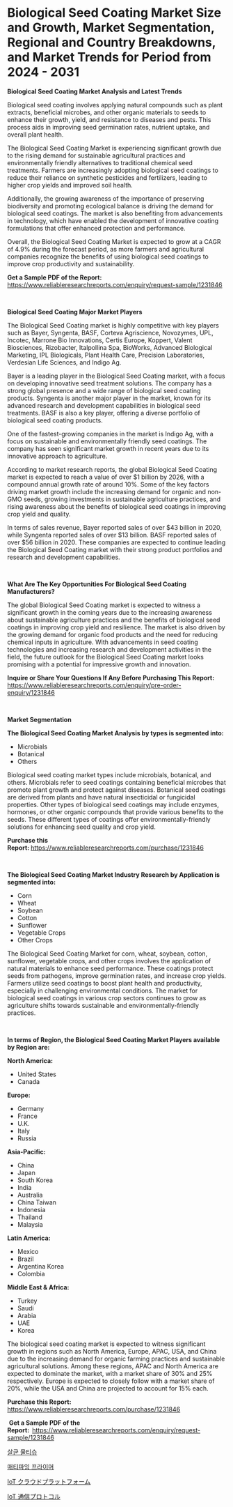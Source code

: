 <p><h1>Biological Seed Coating Market Size and Growth, Market Segmentation, Regional and Country Breakdowns, and Market Trends for Period from 2024 -  2031</h1></p><p><strong>Biological Seed Coating Market Analysis and Latest Trends</strong></p>
<p><p>Biological seed coating involves applying natural compounds such as plant extracts, beneficial microbes, and other organic materials to seeds to enhance their growth, yield, and resistance to diseases and pests. This process aids in improving seed germination rates, nutrient uptake, and overall plant health.</p><p>The Biological Seed Coating Market is experiencing significant growth due to the rising demand for sustainable agricultural practices and environmentally friendly alternatives to traditional chemical seed treatments. Farmers are increasingly adopting biological seed coatings to reduce their reliance on synthetic pesticides and fertilizers, leading to higher crop yields and improved soil health.</p><p>Additionally, the growing awareness of the importance of preserving biodiversity and promoting ecological balance is driving the demand for biological seed coatings. The market is also benefiting from advancements in technology, which have enabled the development of innovative coating formulations that offer enhanced protection and performance.</p><p>Overall, the Biological Seed Coating Market is expected to grow at a CAGR of 4.9% during the forecast period, as more farmers and agricultural companies recognize the benefits of using biological seed coatings to improve crop productivity and sustainability.</p></p>
<p><strong>Get a Sample PDF of the Report:&nbsp;</strong> <a href="https://www.reliableresearchreports.com/enquiry/request-sample/1231846">https://www.reliableresearchreports.com/enquiry/request-sample/1231846</a></p>
<p>&nbsp;</p>
<p><strong>Biological Seed Coating Major Market Players</strong></p>
<p><p>The Biological Seed Coating market is highly competitive with key players such as Bayer, Syngenta, BASF, Corteva Agriscience, Novozymes, UPL, Incotec, Marrone Bio Innovations, Certis Europe, Koppert, Valent Biosciences, Rizobacter, Italpollina Spa, BioWorks, Advanced Biological Marketing, IPL Biologicals, Plant Health Care, Precision Laboratories, Verdesian Life Sciences, and Indigo Ag.</p><p>Bayer is a leading player in the Biological Seed Coating market, with a focus on developing innovative seed treatment solutions. The company has a strong global presence and a wide range of biological seed coating products. Syngenta is another major player in the market, known for its advanced research and development capabilities in biological seed treatments. BASF is also a key player, offering a diverse portfolio of biological seed coating products. </p><p>One of the fastest-growing companies in the market is Indigo Ag, with a focus on sustainable and environmentally friendly seed coatings. The company has seen significant market growth in recent years due to its innovative approach to agriculture.</p><p>According to market research reports, the global Biological Seed Coating market is expected to reach a value of over $1 billion by 2026, with a compound annual growth rate of around 10%. Some of the key factors driving market growth include the increasing demand for organic and non-GMO seeds, growing investments in sustainable agriculture practices, and rising awareness about the benefits of biological seed coatings in improving crop yield and quality.</p><p>In terms of sales revenue, Bayer reported sales of over $43 billion in 2020, while Syngenta reported sales of over $13 billion. BASF reported sales of over $56 billion in 2020. These companies are expected to continue leading the Biological Seed Coating market with their strong product portfolios and research and development capabilities.</p></p>
<p>&nbsp;</p>
<p><strong>What Are The Key Opportunities For Biological Seed Coating Manufacturers?</strong></p>
<p><p>The global Biological Seed Coating market is expected to witness a significant growth in the coming years due to the increasing awareness about sustainable agriculture practices and the benefits of biological seed coatings in improving crop yield and resilience. The market is also driven by the growing demand for organic food products and the need for reducing chemical inputs in agriculture. With advancements in seed coating technologies and increasing research and development activities in the field, the future outlook for the Biological Seed Coating market looks promising with a potential for impressive growth and innovation.</p></p>
<p><strong>Inquire or Share Your Questions If Any Before Purchasing This Report:</strong> <a href="https://www.reliableresearchreports.com/enquiry/pre-order-enquiry/1231846">https://www.reliableresearchreports.com/enquiry/pre-order-enquiry/1231846</a></p>
<p>&nbsp;</p>
<p><strong>Market Segmentation</strong></p>
<p><strong>The Biological Seed Coating Market Analysis by types is segmented into:</strong></p>
<p><ul><li>Microbials</li><li>Botanical</li><li>Others</li></ul></p>
<p><p>Biological seed coating market types include microbials, botanical, and others. Microbials refer to seed coatings containing beneficial microbes that promote plant growth and protect against diseases. Botanical seed coatings are derived from plants and have natural insecticidal or fungicidal properties. Other types of biological seed coatings may include enzymes, hormones, or other organic compounds that provide various benefits to the seeds. These different types of coatings offer environmentally-friendly solutions for enhancing seed quality and crop yield.</p></p>
<p><strong>Purchase this Report:&nbsp;</strong><a href="https://www.reliableresearchreports.com/purchase/1231846">https://www.reliableresearchreports.com/purchase/1231846</a></p>
<p>&nbsp;</p>
<p><strong>The Biological Seed Coating Market Industry Research by Application is segmented into:</strong></p>
<p><ul><li>Corn</li><li>Wheat</li><li>Soybean</li><li>Cotton</li><li>Sunflower</li><li>Vegetable Crops</li><li>Other Crops</li></ul></p>
<p><p>The Biological Seed Coating Market for corn, wheat, soybean, cotton, sunflower, vegetable crops, and other crops involves the application of natural materials to enhance seed performance. These coatings protect seeds from pathogens, improve germination rates, and increase crop yields. Farmers utilize seed coatings to boost plant health and productivity, especially in challenging environmental conditions. The market for biological seed coatings in various crop sectors continues to grow as agriculture shifts towards sustainable and environmentally-friendly practices.</p></p>
<p>&nbsp;</p>
<p><strong>In terms of Region, the Biological Seed Coating Market Players available by Region are:</strong></p>
<p>
    <p> <strong> North America: </strong>
        <ul>
            <li>United States</li>
            <li>Canada</li>
        </ul>
        </p> 
    <p> <strong> Europe: </strong>
        <ul>
            <li>Germany</li>
            <li>France</li>
            <li>U.K.</li>
            <li>Italy</li>
            <li>Russia</li>
        </ul>
        </p> 
    <p> <strong> Asia-Pacific: </strong>
        <ul>
            <li>China</li>
            <li>Japan</li>
            <li>South Korea</li>
            <li>India</li>
            <li>Australia</li>
            <li>China Taiwan</li>
            <li>Indonesia</li>
            <li>Thailand</li>
            <li>Malaysia</li>
        </ul>
        </p> 
    <p> <strong> Latin America: </strong>
        <ul>
            <li>Mexico</li>
            <li>Brazil</li>
            <li>Argentina Korea</li>
            <li>Colombia</li>
        </ul>
        </p> 
    <p> <strong> Middle East & Africa: </strong>
        <ul>
            <li>Turkey</li>
            <li>Saudi</li>
            <li>Arabia</li>
            <li>UAE</li>
            <li>Korea</li>
        </ul>
    </p>
    </p>
<p><p>The biological seed coating market is expected to witness significant growth in regions such as North America, Europe, APAC, USA, and China due to the increasing demand for organic farming practices and sustainable agricultural solutions. Among these regions, APAC and North America are expected to dominate the market, with a market share of 30% and 25% respectively. Europe is expected to closely follow with a market share of 20%, while the USA and China are projected to account for 15% each.</p></p>
<p><strong>Purchase this Report: </strong><a href="https://www.reliableresearchreports.com/purchase/1231846">https://www.reliableresearchreports.com/purchase/1231846</a></p>
<p>&nbsp;<strong>Get a Sample PDF of the Report:&nbsp;&nbsp;</strong><a href="https://www.reliableresearchreports.com/enquiry/request-sample/1231846">https://www.reliableresearchreports.com/enquiry/request-sample/1231846</a></p>
<p><strong></strong></p>
<p><p><a href="https://medium.com/@danielneavesallisons03mba/%EC%82%B4%EA%B7%A0-%EC%B2%AD%EC%A0%95-%ED%8B%B0%EC%8A%88-%EC%8B%9C%EC%9E%A5-%EB%B6%84%EC%84%9D-cagr-%EC%8B%9C%EC%9E%A5-%EC%84%B8%EB%B6%84%ED%99%94-%EB%B0%8F-%EA%B8%80%EB%A1%9C%EB%B2%8C-%EC%82%B0%EC%97%85-%EA%B0%9C%EC%9A%94-0de347ac2479">살균 물티슈</a></p><p><a href="https://medium.com/@danielneavesallisons03mba/%EB%A7%A4%ED%8A%B8-%ED%8C%8C%EC%9D%B4%EB%A7%88%EC%9D%B4%EC%A7%95-%ED%94%84%EB%9D%BC%EC%9D%B4%EB%A8%B8-%EC%8B%9C%EC%9E%A5-%EC%A1%B0%EC%82%AC-%EB%B3%B4%EA%B3%A0%EC%84%9C-2024%EB%85%84%EB%B6%80%ED%84%B0-2031%EB%85%84%EA%B9%8C%EC%A7%80%EC%9D%98-%EC%97%AD%EC%82%AC-%EB%B0%8F-%EC%98%88%EC%B8%A1-dd1a2a01a36d">매티파잉 프라이머</a></p><p><a href="https://medium.com/@dathomson6534/iot%E3%82%AF%E3%83%A9%E3%82%A6%E3%83%89%E3%83%97%E3%83%A9%E3%83%83%E3%83%88%E3%83%95%E3%82%A9%E3%83%BC%E3%83%A0%E5%B8%82%E5%A0%B4-%E5%B8%82%E5%A0%B4cagr-%E5%B8%82%E5%A0%B4%E3%83%88%E3%83%AC%E3%83%B3%E3%83%89-%E3%81%8A%E3%82%88%E3%81%B3%E6%88%90%E9%95%B7%E6%88%A6%E7%95%A5%E3%81%AB%E9%96%A2%E3%81%99%E3%82%8B%E6%B4%9E%E5%AF%9F-dcf611850f1c">IoT クラウドプラットフォーム</a></p><p><a href="https://medium.com/@dathomson6534/iot%E3%82%B3%E3%83%9F%E3%83%A5%E3%83%8B%E3%82%B1%E3%83%BC%E3%82%B7%E3%83%A7%E3%83%B3%E3%83%97%E3%83%AD%E3%83%88%E3%82%B3%E3%83%AB%E5%B8%82%E5%A0%B4%E3%81%AE%E5%88%86%E6%9E%90%E3%81%A82024%E5%B9%B4%E3%81%8B%E3%82%892031%E5%B9%B4%E3%81%BE%E3%81%A7%E3%81%AE%E4%BA%88%E6%B8%AC%E3%82%B5%E3%82%A4%E3%82%BA-bbf84cc8f667">IoT 通信プロトコル</a></p></p>